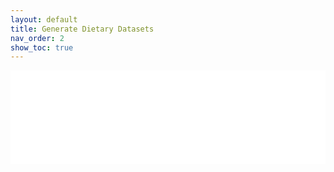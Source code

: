 ```yaml
---
layout: default
title: Generate Dietary Datasets
nav_order: 2
show_toc: true
---
```


<div style="width:100%; border:none;">
  <iframe id="notebook-frame"
          src="{{ '/notebook_htmls/00_generate_datasets.html' | relative_url }}"
          style="width:100%; border:none;"
          onload="this.style.height=this.contentWindow.document.body.scrollHeight + 'px';">
  </iframe>
</div>
